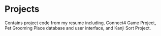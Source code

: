 # Projects
Contains project code from my resume including, Connect4 Game Project, Pet Grooming Place database and user interface, and Kanji Sort Project.
